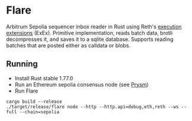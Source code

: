 # Flare

Arbitrum Sepolia sequencer inbox reader in Rust using Reth's [execution extensions](https://www.paradigm.xyz/2024/05/reth-exex) (ExEx). Primitive implementation, reads batch data, brotli decompresses it, and saves it to a sqlite database. Supports reading batches that are posted either as calldata or blobs.

## Running

- Install Rust stable 1.77.0
- Run an Ethereum sepolia consensus node (see [Prysm](https://docs.prylabs.network/docs/install/install-with-script))
- Run Flare

```
cargo build --release
./target/release/flare node --http --http.api=debug,eth,reth --ws --full --chain=sepolia
```